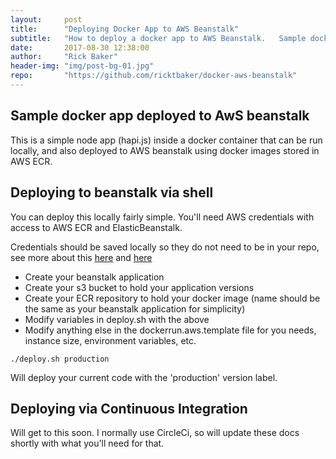 ```yaml
---
layout:     post
title:      "Deploying Docker App to AWS Beanstalk"
subtitle:   "How to deploy a docker app to AWS Beanstalk.   Sample docker app and code provided in a git repo for easy execution."
date:       2017-08-30 12:38:00
author:     "Rick Baker"
header-img: "img/post-bg-01.jpg"
repo:       "https://github.com/ricktbaker/docker-aws-beanstalk"
---
```


## Sample docker app deployed to AwS beanstalk

This is a simple node app (hapi.js) inside a docker container that can be run locally, and also deployed to AWS beanstalk using docker images stored in AWS ECR.

## Deploying to beanstalk via shell

You can deploy this locally fairly simple.   You'll need AWS credentials with access to AWS ECR and ElasticBeanstalk.

Credentials should be saved locally so they do not need to be in your repo, see more about this [here](http://docs.aws.amazon.com/cli/latest/userguide/cli-chap-getting-started.html)
and [here](http://docs.aws.amazon.com/cli/latest/userguide/cli-config-files.html)

  - Create your beanstalk application
  - Create your s3 bucket to hold your application versions
  - Create your ECR repository to hold your docker image (name should be the same as your beanstalk application for simplicity)
  - Modify variables in deploy.sh with the above
  - Modify anything else in the dockerrun.aws.template file for you needs, instance size, environment variables, etc.

`./deploy.sh production`

Will deploy your current code with the 'production' version label.

## Deploying via Continuous Integration

Will get to this soon.  I normally use CircleCi, so will update these docs shortly with what you'll need for that.